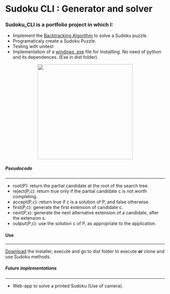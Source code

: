 # Sudoku CLI : Generator and solver

### Sudoku_CLI is a portfolio project in which I:
* Implement the [Backtracking Algorithm](https://en.wikipedia.org/wiki/Backtracking "Wikipedia Article") to solve a Sudoku puzzle.
* Programaticaly create a Sudoku Puzzle.
* Testing with unitest
* Implementation of a [windows .exe](https://github.com/AHardReset/Sudoku-CLI/releases/download/1.0/sudoku_cli.exe "Download file") file for Installling.
No need of python and its dependences. (Exe in dist folder).
<p align="center">
  <img width="300" src="https://upload.wikimedia.org/wikipedia/commons/8/8c/Sudoku_solved_by_bactracking.gif">
</p>

##### Pseudocode
---
*  root(P): return the partial candidate at the root of the search tree.
* reject(P,c): return true only if the partial candidate c is not worth completing.
* accept(P,c): return true if c is a solution of P, and false otherwise.
* first(P,c): generate the first extension of candidate c.
* next(P,s): generate the next alternative extension of a candidate, after the extension s.
* output(P,c): use the solution c of P, as appropriate to the application.

#### Use
---
[Download](https://github.com/AHardReset/Sudoku-CLI/releases/download/1.0/sudoku_cli.exe "Download file") the installer, execute and go to dist folder to execute **or** clone and use Sudoku methods.

##### Future implementations
---

* Web-app to solve a printed Sudoku (Use of camera).